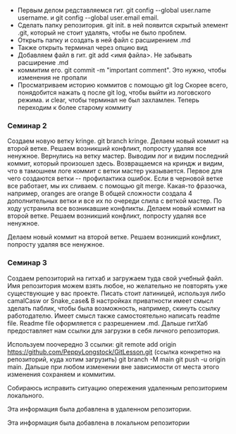 * Первым делом редставляемся гит. git config --global user.name username. и git config --global user.email email. 
* Сделать папку репозитория. git init. в ней появится скрытый элемент .git, который не стоит удалять, чтобы не было проблем.
* Открыть папку и создать в ней файл с расширением .md
* Также открыть терминал через опцию вид
* Добавляем файл в гит. git add <имя файла>. Не забывать расширение .md
* коммитим его. git commit -m "important comment". Это нужно, чтобы изменения не пропали
* Просматриваем историю коммитов с помощью git log
Скорее всего, понядобится нажать q после git log, чтобы выйти из логовского режима. и clear, чтобы терминал не был захламлен.
Теперь переходим к более старому коммиту
### Семинар 2
Создаем новую ветку kringe. git branch kringe.
Делаем новый коммит на второй ветке. Решаем возникший конфликт, попросту удаляя все ненужное.
Вернулись на ветку мастер. Выводим лог и видим последний коммит, который произошел здесь. Возвращаемся на криндж и видим, что в тамошнем логе коммит с ветки мастер указывается.
Первое для чего создаются ветки -- профилактика ошибок. Если в черновой ветке все работает, мы их сливаем. с помощью git merge.
Какая-то фразочка, например, oranges are orange
В общей сложности создала 4 дополнительных ветки и все их по очереди слила с веткой мастер. По ходу устранила все возникавшие конфликты. Делаем новый коммит на второй ветке. Решаем возникший конфликт, попросту удаляя все ненужное.






Делаем новый коммит на второй ветке. Решаем возникший конфликт, попросту удаляя все ненужное.

### Семинар 3
Создаем репозиторий на гитхаб и загружаем туда свой учебный файл. Имя репозитория можем взять любое, но желательно не повторять уже существующие у вас проекте. Писать стоит латиницей, используя либо camalCasw or Snake_case& В настройках приватности имеет смысл зделать паблик, чтобы была возможность, например, скинуть ссылку работодателю. Имеет смысл также самостоятельно написать readme file. Readme file оформляется с разрешением .md. Дальше гитХаб предоставляет нам ссылки для загрузки в себя личного репозитория.

Используем поочередно 3 ссылки:
git remote add origin https://github.com/PeppyLongstock/GitLesson.git (ссылка конкретно на репозиторий, куда хотим загрузить)
git branch -M main
git push -u origin main.
Дальше при любом изменении вне зависимости от места этого изменения сохраняем и коммитим.


Собираюсь исправить ситуацию опережения удаленным репозиторием локального.

Эта информация была добавлена в удаленном репозитории.

Эта информация была добавлена в локальном репозитории